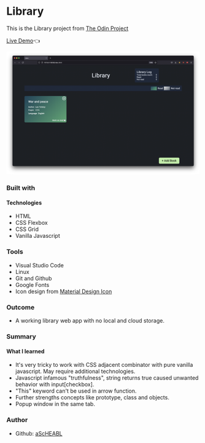 # Library <br>

This is the Library project from [The Odin Project](https://www.theodinproject.com/lessons/node-path-javascript-library) <br>

[Live Demo](https://ascheabl.github.io/Library/)👈 <br>

![Screenshot of the live demo](./src/images/Screen%20Shot%202022-07-27%20at%203.56.11%20AM.png) <br>

### Built with <br>

#### Technologies <br>

- HTML <br>
- CSS Flexbox <br>
- CSS Grid <br>
- Vanilla Javascript <br>

### Tools <br>
- Visual Studio Code <br>
- Linux <br>
- Git and Github <br>
- Google Fonts <br>
- Icon design from [Material Design Icon](https://materialdesignicons.com/) <br>

### Outcome <br>

- A working library web app with no local and cloud storage. <br>

### Summary <br>

#### What I learned <br>

- It's very tricky to work with CSS adjacent combinator with pure vanilla javascript. May require additional technologies. <br>
- Javascript infamous "truthfulness", string returns true caused unwanted behavior with input\[checkbox\]. <br>
- "This" keyword can't be used in arrow function. <br>
- Further strengths concepts like prototype, class and objects. <br>
- Popup window in the same tab. <br>

### Author <br>

- Github: [aScHEABL](https://github.com/aScHEABL)

